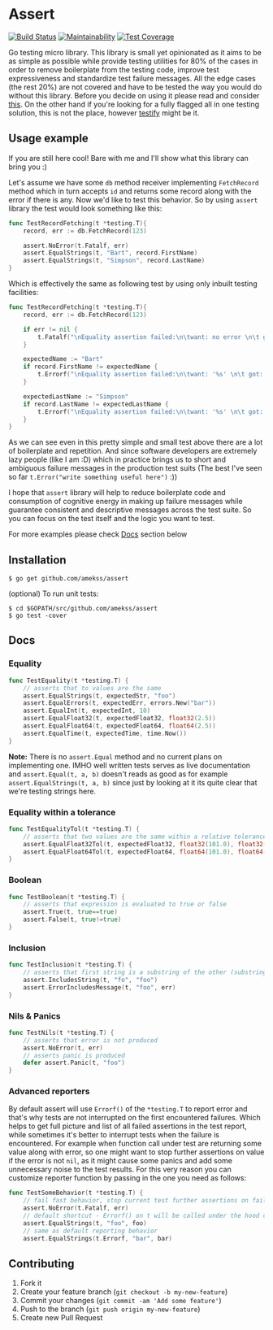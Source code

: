 # Assert
[![Build Status](https://travis-ci.org/AMekss/assert.svg?branch=master)](https://travis-ci.org/AMekss/assert)
[![Maintainability](https://api.codeclimate.com/v1/badges/1fc2f9f7b3058063795d/maintainability)](https://codeclimate.com/github/AMekss/assert/maintainability)
[![Test Coverage](https://api.codeclimate.com/v1/badges/1fc2f9f7b3058063795d/test_coverage)](https://codeclimate.com/github/AMekss/assert/test_coverage)

Go testing micro library. This library is small yet opinionated as it aims to be as simple as possible while provide testing utilities for 80% of the cases in order to remove boilerplate from the testing code, improve test expressiveness and standardize test failure messages. All the edge cases (the rest 20%) are not covered and have to be tested the way you would do without this library. Before you decide on using it please read and consider [this](https://golang.org/doc/faq#testing_framework). On the other hand if you're looking for a fully flagged all in one testing solution, this is not the place, however [testify](https://github.com/stretchr/testify) might be it.

## Usage example
If you are still here cool! Bare with me and I'll show what this library can bring you :)

Let's assume we have some `db` method receiver implementing `FetchRecord` method which in turn accepts `id` and returns some record along with the error if there is any. Now we'd like to test this behavior. So by using `assert` library the test would look something like this:

```go
func TestRecordFetching(t *testing.T){
    record, err := db.FetchRecord(123)

    assert.NoError(t.Fatalf, err)
    assert.EqualStrings(t, "Bart", record.FirstName)
    assert.EqualStrings(t, "Simpson", record.LastName)
}
```

Which is effectively the same as following test by using only inbuilt testing facilities:
```go
func TestRecordFetching(t *testing.T){
    record, err := db.FetchRecord(123)

    if err != nil {
        t.Fatalf("\nEquality assertion failed:\n\twant: no error \n\t got: error '%s'", err)
    }

    expectedName := "Bart"
    if record.FirstName != expectedName {
        t.Errorf("\nEquality assertion failed:\n\twant: '%s' \n\t got: '%s'", expectedName, record.FirstName)
    }

    expectedLastName := "Simpson"
    if record.LastName != expectedLastName {
        t.Errorf("\nEquality assertion failed:\n\twant: '%s' \n\t got: '%s'", expectedLastName, record.LastName)
    }
}
```
As we can see even in this pretty simple and small test above there are a lot of boilerplate and repetition. And since software developers are extremely lazy people (like I am :D) which in practice brings us to short and ambiguous failure messages in the production test suits (The best I've seen so far `t.Error("write something useful here")` :))

I hope that `assert` library will help to reduce boilerplate code and consumption of cognitive energy in making up failure messages while guarantee consistent and descriptive messages across the test suite. So you can focus on the test itself and the logic you want to test.

For more examples please check [Docs](#docs) section below

## Installation
```
$ go get github.com/amekss/assert
```

(optional) To run unit tests:
```
$ cd $GOPATH/src/github.com/amekss/assert
$ go test -cover
```

## Docs

### Equality
```go
func TestEquality(t *testing.T) {
    // asserts that to values are the same
    assert.EqualStrings(t, expectedStr, "foo")
    assert.EqualErrors(t, expectedErr, errors.New("bar"))
    assert.EqualInt(t, expectedInt, 10)
    assert.EqualFloat32(t, expectedFloat32, float32(2.5))
    assert.EqualFloat64(t, expectedFloat64, float64(2.5))
    assert.EqualTime(t, expectedTime, time.Now())
}

```
**Note:** There is no `assert.Equal` method and no current plans on implementing one. IMHO well written tests serves as live documentation and `assert.Equal(t, a, b)` doesn't reads as good as for example `assert.EqualStrings(t, a, b)` since just by looking at it its quite clear that we're testing strings here.

### Equality within a tolerance
```go
func TestEqualityTol(t *testing.T) {
    // asserts that two values are the same within a relative tolerance (f.ex. 2%)
    assert.EqualFloat32Tol(t, expectedFloat32, float32(101.0), float32(0.02))
    assert.EqualFloat64Tol(t, expectedFloat64, float64(101.0), float64(0.02))
}
```

### Boolean
```go
func TestBoolean(t *testing.T) {
    // asserts that expression is evaluated to true or false
    assert.True(t, true==true)
    assert.False(t, true!=true)
}
```

### Inclusion
```go
func TestInclusion(t *testing.T) {
    // asserts that first string is a substring of the other (substring of error message in the case of errors)
    assert.IncludesString(t, "fo", "foo")
    assert.ErrorIncludesMessage(t, "foo", err)
}
```

### Nils & Panics
```go
func TestNils(t *testing.T) {
    // asserts that error is not produced
    assert.NoError(t, err)
    // asserts panic is produced
    defer assert.Panic(t, "foo")
}
```

### Advanced reporters
By default assert will use `Errorf()` of the `*testing.T` to report error and that's why tests are not interrupted on the first encountered failures. Which helps to get full picture and list of all failed assertions in the test report, while sometimes it's better to interrupt tests when the failure is encountered. For example when function call under test are returning some value along with error, so one might want to stop further assertions on value if the error is not `nil`, as it might cause some panics and add some unnecessary noise to the test results. For this very reason you can customize reporter function by passing in the one you need as follows:
```go
func TestSomeBehavior(t *testing.T) {
    // fail fast behavior, stop current test further assertions on failure
    assert.NoError(t.Fatalf, err)
    // default shortcut - Errorf() on t will be called under the hood current test won't be interrupted on failure
    assert.EqualStrings(t, "foo", foo)
    // same as default reporting behavior
    assert.EqualStrings(t.Errorf, "bar", bar)
```

## Contributing

1. Fork it
2. Create your feature branch (`git checkout -b my-new-feature`)
3. Commit your changes (`git commit -am 'Add some feature'`)
4. Push to the branch (`git push origin my-new-feature`)
5. Create new Pull Request

